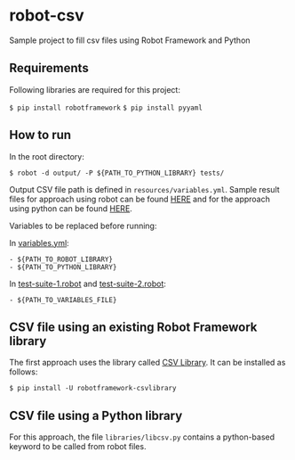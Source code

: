 # robot-csv

Sample project to fill csv files using Robot Framework and Python

## Requirements

Following libraries are required for this project:

`$ pip install robotframework`
`$ pip install pyyaml`

## How to run

In the root directory:

`$ robot -d output/ -P ${PATH_TO_PYTHON_LIBRARY} tests/`

Output CSV file path is defined in `resources/variables.yml`.
Sample result files for approach using robot can be found [HERE](output/robot-reqs-list.csv) and for the approach using python can be found [HERE](output/python-reqs-list.csv).

Variables to be replaced before running:

In [variables.yml](resources/variables.yml):

```text
- ${PATH_TO_ROBOT_LIBRARY}
- ${PATH_TO_PYTHON_LIBRARY}
```

In [test-suite-1.robot](tests/test-suite-1.robot) and [test-suite-2.robot](tests/test-suite-2.robot):

```text
- ${PATH_TO_VARIABLES_FILE}
```

## CSV file using an existing Robot Framework library

The first approach uses the library called [CSV Library](https://github.com/s4int/robotframework-CSVLibrary).
It can be installed as follows:

`$ pip install -U robotframework-csvlibrary`

## CSV file using a Python library

For this approach, the file `libraries/libcsv.py` contains a python-based keyword to be called from robot files.
